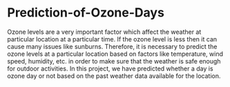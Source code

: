 # Prediction-of-Ozone-Days
Ozone levels are a very important factor which affect the weather at particular location at a particular time. If the ozone level is less then it can cause many issues like sunburns. Therefore, it is necessary to predict the ozone levels at a particular location based on factors like temperature, wind speed, humidity, etc. in order to make sure that the weather is safe enough for outdoor activities. In this project, we have predicted whether a day is ozone day or not based on the past weather data available for the location.
